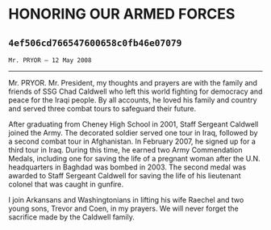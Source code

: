 # HONORING OUR ARMED FORCES
## `4ef506cd766547600658c0fb46e07079`
`Mr. PRYOR — 12 May 2008`

---


Mr. PRYOR. Mr. President, my thoughts and prayers are with the family 
and friends of SSG Chad Caldwell who left this world fighting for 
democracy and peace for the Iraqi people. By all accounts, he loved his 
family and country and served three combat tours to safeguard their 
future.

After graduating from Cheney High School in 2001, Staff Sergeant 
Caldwell joined the Army. The decorated soldier served one tour in 
Iraq, followed by a second combat tour in Afghanistan. In February 
2007, he signed up for a third tour in Iraq. During this time, he 
earned two Army Commendation Medals, including one for saving the life 
of a pregnant woman after the U.N. headquarters in Baghdad was bombed 
in 2003. The second medal was awarded to Staff Sergeant Caldwell for 
saving the life of his lieutenant colonel that was caught in gunfire.

I join Arkansans and Washingtonians in lifting his wife Raechel and 
two young sons, Trevor and Coen, in my prayers. We will never forget 
the sacrifice made by the Caldwell family.
